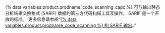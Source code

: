 {% data variables.product.prodname_code_scanning_capc %} 可与输出静态分析结果交换格式 (SARIF) 数据的第三方代码扫描工具互操作。 SARIF 是一个开放的标准。 更多信息请参阅“[{% data variables.product.prodname_code_scanning %} 的 SARIF 输出](/github/finding-security-vulnerabilities-and-errors-in-your-code/sarif-support-for-code-scanning)。”